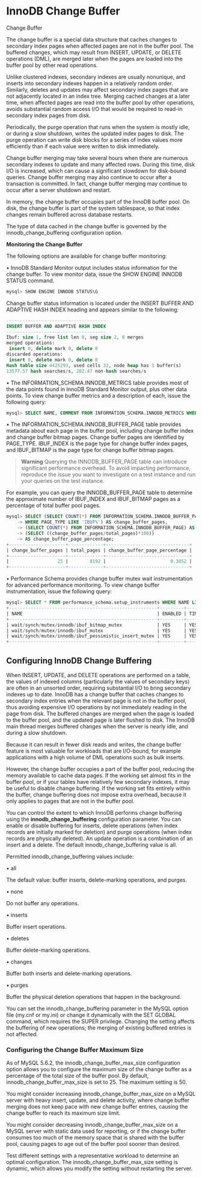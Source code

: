 # InnoDB Change Buffer

Change Buffer

The change buffer is a special data structure that caches changes to secondary index pages when affected pages are not in the buffer pool. The buffered changes, which may result from INSERT, UPDATE, or DELETE operations (DML), are merged later when the pages are loaded into the buffer pool by other read operations.

Unlike clustered indexes, secondary indexes are usually nonunique, and inserts into secondary indexes happen in a relatively random order. Similarly, deletes and updates may affect secondary index pages that are not adjacently located in an index tree. Merging cached changes at a later time, when affected pages are read into the buffer pool by other operations, avoids substantial random access I/O that would be required to read-in secondary index pages from disk.

Periodically, the purge operation that runs when the system is mostly idle, or during a slow shutdown, writes the updated index pages to disk. The purge operation can write disk blocks for a series of index values more efficiently than if each value were written to disk immediately.

Change buffer merging may take several hours when there are numerous secondary indexes to update and many affected rows. During this time, disk I/O is increased, which can cause a significant slowdown for disk-bound queries. Change buffer merging may also continue to occur after a transaction is committed. In fact, change buffer merging may continue to occur after a server shutdown and restart.

In memory, the change buffer occupies part of the InnoDB buffer pool. On disk, the change buffer is part of the system tablespace, so that index changes remain buffered across database restarts. 

The type of data cached in the change buffer is governed by the innodb_change_buffering configuration option.

**Monitoring the Change Buffer**

The following options are available for change buffer monitoring:

• InnoDB Standard Monitor output includes status information for the change buffer. To view monitor
data, issue the SHOW ENGINE INNODB STATUS command.

```sql
mysql> SHOW ENGINE INNODB STATUS\G
```

Change buffer status information is located under the INSERT BUFFER AND ADAPTIVE HASH INDEX heading and appears similar to the following:

```sql
-------------------------------------
INSERT BUFFER AND ADAPTIVE HASH INDEX
-------------------------------------
Ibuf: size 1, free list len 0, seg size 2, 0 merges
merged operations:
 insert 0, delete mark 0, delete 0
discarded operations:
 insert 0, delete mark 0, delete 0
Hash table size 4425293, used cells 32, node heap has 1 buffer(s)
13577.57 hash searches/s, 202.47 non-hash searches/s
```

• The INFORMATION_SCHEMA.INNODB_METRICS table provides most of the data points found in InnoDB Standard Monitor output, plus other data points. To view change buffer metrics and a description of each, issue the following query:

```sql
mysql> SELECT NAME, COMMENT FROM INFORMATION_SCHEMA.INNODB_METRICS WHERE NAME LIKE '%ibuf%'\G;
```

• The INFORMATION_SCHEMA.INNODB_BUFFER_PAGE table provides metadata about each page in the buffer pool, including change buffer index and change buffer bitmap pages. Change buffer pages are identified by PAGE_TYPE. IBUF_INDEX is the page type for change buffer index pages, and IBUF_BITMAP is the page type for change buffer bitmap pages.

> **Warning**
> Querying the INNODB_BUFFER_PAGE table can introduce significant performance overhead. To avoid impacting performance, reproduce the issue you want to investigate on a test instance and run your queries on the test instance.

For example, you can query the INNODB_BUFFER_PAGE table to determine the approximate number of IBUF_INDEX and IBUF_BITMAP pages as a percentage of total buffer pool pages.

```sql
mysql> SELECT (SELECT COUNT(*) FROM INFORMATION_SCHEMA.INNODB_BUFFER_PAGE
    -> WHERE PAGE_TYPE LIKE 'IBUF%') AS change_buffer_pages,
    -> (SELECT COUNT(*) FROM INFORMATION_SCHEMA.INNODB_BUFFER_PAGE) AS total_pages,
    -> (SELECT ((change_buffer_pages/total_pages)*100))
    -> AS change_buffer_page_percentage;
+---------------------+-------------+-------------------------------+
| change_buffer_pages | total_pages | change_buffer_page_percentage |
+---------------------+-------------+-------------------------------+
|                  25 |        8192 |                        0.3052 |
+---------------------+-------------+-------------------------------+
```

• Performance Schema provides change buffer mutex wait instrumentation for advanced performance monitoring. To view change buffer instrumentation, issue the following query:

```sql
mysql> SELECT * FROM performance_schema.setup_instruments WHERE NAME LIKE '%wait/synch/mutex/innodb/ibuf%';
+-------------------------------------------------------+---------+-------+
| NAME                                                  | ENABLED | TIMED |
+-------------------------------------------------------+---------+-------+
| wait/synch/mutex/innodb/ibuf_bitmap_mutex             | YES     | YES   |
| wait/synch/mutex/innodb/ibuf_mutex                    | YES     | YES   |
| wait/synch/mutex/innodb/ibuf_pessimistic_insert_mutex | YES     | YES   |
+-------------------------------------------------------+---------+-------+
```

## Configuring InnoDB Change Buffering

When INSERT, UPDATE, and DELETE operations are performed on a table, the values of indexed columns (particularly the values of secondary keys) are often in an unsorted order, requiring substantial I/O to bring secondary indexes up to date. InnoDB has a change buffer that caches changes to secondary index entries when the relevant page is not in the buffer pool, thus avoiding expensive I/O operations by not immediately reading in the page from disk. The buffered changes are merged when the page is loaded to the buffer pool, and the updated page is later flushed to disk. The InnoDB main thread merges buffered changes when the server is nearly idle, and during a slow shutdown.

Because it can result in fewer disk reads and writes, the change buffer feature is most valuable for workloads that are I/O-bound, for example applications with a high volume of DML operations such as bulk inserts.

However, the change buffer occupies a part of the buffer pool, reducing the memory available to cache data pages. If the working set almost fits in the buffer pool, or if your tables have relatively few secondary indexes, it may be useful to disable change buffering. If the working set fits entirely within the buffer, change buffering does not impose extra overhead, because it only applies to pages that are not in the buffer pool.

You can control the extent to which InnoDB performs change buffering using the
**innodb_change_buffering** configuration parameter. You can enable or disable buffering for inserts, delete operations (when index records are initially marked for deletion) and purge operations (when index records are physically deleted). An update operation is a combination of an insert and a delete. The default innodb_change_buffering value is all.

Permitted innodb_change_buffering values include:

• all

The default value: buffer inserts, delete-marking operations, and purges.

• none

Do not buffer any operations.

• inserts

Buffer insert operations.

• deletes

Buffer delete-marking operations.

• changes

Buffer both inserts and delete-marking operations.

• purges

Buffer the physical deletion operations that happen in the background.

You can set the innodb_change_buffering parameter in the MySQL option file (my.cnf or my.ini) or change it dynamically with the SET GLOBAL command, which requires the SUPER privilege. Changing the setting affects the buffering of new operations; the merging of existing buffered entries is not affected.

### Configuring the Change Buffer Maximum Size

As of MySQL 5.6.2, the innodb_change_buffer_max_size configuration option allows you to configure the maximum size of the change buffer as a percentage of the total size of the buffer pool. By default, innodb_change_buffer_max_size is set to 25. The maximum setting is 50.

You might consider increasing innodb_change_buffer_max_size on a MySQL server with heavy insert, update, and delete activity, where change buffer merging does not keep pace with new change buffer entries, causing the change buffer to reach its maximum size limit.

You might consider decreasing innodb_change_buffer_max_size on a MySQL server with static data used for reporting, or if the change buffer consumes too much of the memory space that is shared with the buffer pool, causing pages to age out of the buffer pool sooner than desired.

Test different settings with a representative workload to determine an optimal configuration. The innodb_change_buffer_max_size setting is dynamic, which allows you modify the setting without restarting the server.